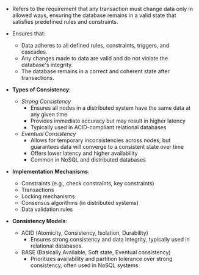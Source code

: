 - Refers to the requirement that any transaction must change data only in allowed ways, ensuring the database remains in a valid state that satisfies predefined rules and constraints.
- Ensures that:
    - Data adheres to all defined rules, constraints, triggers, and cascades.
    - Any changes made to data are valid and do not violate the database's integrity.
    - The database remains in a correct and coherent state after transactions.

- **Types of Consistency**:
    - *Strong Consistency*
        - Ensures all nodes in a distributed system have the same data at any given time
        - Provides immediate accuracy but may result in higher latency
        - Typically used in ACID-compliant relational databases
    - *Eventual Consistency*
        - Allows for temporary inconsistencies across nodes, but guarantees data will converge to a consistent state over time
        - Offers lower latency and higher availability
        - Common in NoSQL and distributed databases

- **Implementation Mechanisms**:
    - Constraints (e.g., check constraints, key constraints)
    - Transactions
    - Locking mechanisms
    - Consensus algorithms (in distributed systems)
    - Data validation rules

- **Consistency Models**:
    - ACID (Atomicity, Consistency, Isolation, Durability)
        - Ensures strong consistency and data integrity, typically used in relational databases.
    - BASE (Basically Available, Soft state, Eventual consistency)
        - Prioritizes availability and partition tolerance over strong consistency, often used in NoSQL systems

